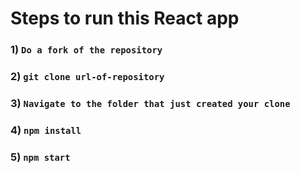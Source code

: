 # Steps to run this React app

### 1) `Do a fork of the repository`

### 2) `git clone url-of-repository`

### 3) `Navigate to the folder that just created your clone`

### 4) `npm install`

### 5) `npm start`

